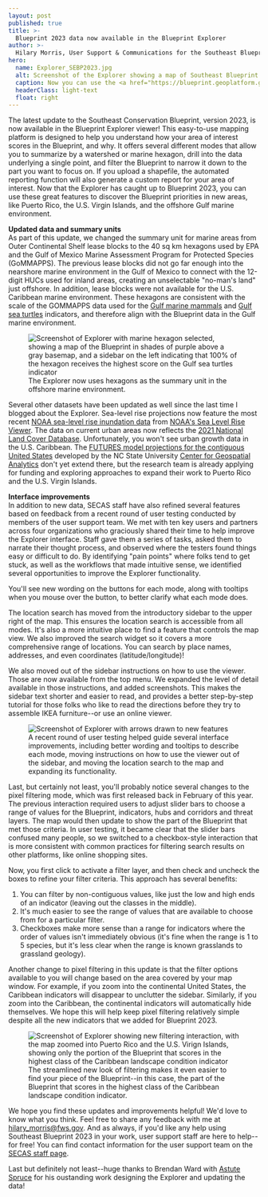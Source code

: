 ```yaml
---
layout: post
published: true
title: >-
  Blueprint 2023 data now available in the Blueprint Explorer
author: >-
  Hilary Morris, User Support & Communications for the Southeast Blueprint
hero:
  name: Explorer_SEBP2023.jpg
  alt: Screenshot of the Explorer showing a map of Southeast Blueprint 2023 in shades of purple above a gray basemap.
  caption: Now you can use the <a href="https://blueprint.geoplatform.gov/southeast/">Blueprint Explorer</a> viewer to discover the Blueprint priorities in areas new for 2023, like the Gulf marine environment and the U.S. Caribbean!
  headerClass: light-text
  float: right
---
```

The latest update to the Southeast Conservation Blueprint, version 2023, is now available in the Blueprint Explorer viewer! This easy-to-use mapping platform is designed to help you understand how your area of interest scores in the Blueprint, and why. It offers several different modes that allow you to summarize by a watershed or marine hexagon, drill into the data underlying a single point, and filter the Blueprint to narrow it down to the part you want to focus on. If you upload a shapefile, the automated reporting function will also generate a custom report for your area of interest. Now that the Explorer has caught up to Blueprint 2023, you can use these great features to discover the Blueprint priorities in new areas, like Puerto Rico, the U.S. Virgin Islands, and the offshore Gulf marine environment.<!--more-->

**Updated data and summary units**  
As part of this update, we changed the summary unit for marine areas from Outer Continental Shelf lease blocks to the 40 sq km hexagons used by EPA and the Gulf of Mexico Marine Assessment Program for Protected Species (GoMMAPPS). The previous lease blocks did not go far enough into the nearshore marine environment in the Gulf of Mexico to connect with the 12-digit HUCs used for inland areas, creating an unselectable "no-man's land" just offshore. In addition, lease blocks were not available for the U.S. Caribbean marine environment. These hexagons are consistent with the scale of the GOMMAPPS data used for the [Gulf marine mammals](https://secas-fws.hub.arcgis.com/maps/fws::gulf-marine-mammals-southeast-blueprint-indicator-2023/about) and [Gulf sea turtles](https://secas-fws.hub.arcgis.com/maps/fws::gulf-sea-turtles-southeast-blueprint-indicator-2023/about) indicators, and therefore align with the Blueprint data in the Gulf marine environment.

<figure>
  <img src="http://secassoutheast.org/images/Explorer_MarineHex.jpg" alt="Screenshot of Explorer with marine hexagon selected, showing a map of the Blueprint in shades of purple above a gray basemap, and a sidebar on the left indicating that 100% of the hexagon receives the highest score on the Gulf sea turtles indicator"/>
  <figcaption>The Explorer now uses hexagons as the summary unit in the offshore marine environment.</figcaption>
</figure>  

Several other datasets have been updated as well since the last time I blogged about the Explorer. Sea-level rise projections now feature the most recent [NOAA sea-level rise inundation data](https://coast.noaa.gov/digitalcoast/data/slr.html) from [NOAA's Sea Level Rise Viewer](https://coast.noaa.gov/slr/). The data on current urban areas now reflects the [2021 National Land Cover Database](https://www.mrlc.gov/data/nlcd-2021-land-cover-conus). Unfortunately, you won't see urban growth data in the U.S. Caribbean. The [FUTURES model projections for the contiguous United States](https://www.sciencebase.gov/catalog/item/63f50297d34efa0476b04cf7) developed by the NC State University [Center for Geospatial Analytics](https://cnr.ncsu.edu/geospatial/) don't yet extend there, but the research team is already applying for funding and exploring approaches to expand their work to Puerto Rico and the U.S. Virgin Islands.

**Interface improvements**  
In addition to new data, SECAS staff have also refined several features based on feedback from a recent round of user testing conducted by members of the user support team. We met with ten key users and partners across four organizations who graciously shared their time to help improve the Explorer interface. Staff gave them a series of tasks, asked them to narrate their thought process, and observed where the testers found things easy or difficult to do. By identifying "pain points" where folks tend to get stuck, as well as the workflows that made intuitive sense, we identified several opportunities to improve the Explorer functionality.

You'll see new wording on the buttons for each mode, along with tooltips when you mouse over the button, to better clarify what each mode does.

The location search has moved from the introductory sidebar to the upper right of the map. This ensures the location search is accessible from all modes. It's also a more intuitive place to find a feature that controls the map view. We also improved the search widget so it covers a more comprehensive range of locations. You can search by place names, addresses, and even coordinates (latitude/longitude)!

We also moved out of the sidebar instructions on how to use the viewer. Those are now available from the top menu. We expanded the level of detail available in those instructions, and added screenshots. This makes the sidebar text shorter and easier to read, and provides a better step-by-step tutorial for those folks who like to read the directions before they try to assemble IKEA furniture--or use an online viewer.

<figure>
  <img src="http://secassoutheast.org/images/2023UserTestingFeatures.jpg" alt="Screenshot of Explorer with arrows drawn to new features"/>
  <figcaption>A recent round of user testing helped guide several interface improvements, including better wording and tooltips to describe each mode, moving instructions on how to use the viewer out of the sidebar, and moving the location search to the map and expanding its functionality.</figcaption>
</figure> 

Last, but certainly not least, you'll probably notice several changes to the pixel filtering mode, which was first released back in February of this year. The previous interaction required users to adjust slider bars to choose a range of values for the Blueprint, indicators, hubs and corridors and threat layers. The map would then update to show the part of the Blueprint that met those criteria. In user testing, it became clear that the slider bars confused many people, so we switched to a checkbox-style interaction that is more consistent with common practices for filtering search results on other platforms, like online shopping sites.

Now, you first click to activate a filter layer, and then check and uncheck the boxes to refine your filter criteria. This approach has several benefits:

1. You can filter by non-contiguous values, like just the low and high ends of an indicator (leaving out the classes in the middle).
2. It's much easier to see the range of values that are available to choose from for a particular filter.
3. Checkboxes make more sense than a range for indicators where the order of values isn't immediately obvious (it's fine when the range is 1 to 5 species, but it's less clear when the range is known grasslands to grassland geology).

Another change to pixel filtering in this update is that the filter options available to you will change based on the area covered by your map window. For example, if you zoom into the continental United States, the Caribbean indicators will disappear to unclutter the sidebar. Similarly, if you zoom into the Caribbean, the continental indicators will automatically hide themselves. We hope this will help keep pixel filtering relatively simple despite all the new indicators that we added for Blueprint 2023.

<figure>
  <img src="http://secassoutheast.org/images/FilteringScreenshot.jpg" alt="Screenshot of Explorer showing new filtering interaction, with the map zoomed into Puerto Rico and the U.S. Virign Islands, showing only the portion of the Blueprint that scores in the highest class of the Caribbean landscape condition indicator"/>
  <figcaption>The streamlined new look of filtering makes it even easier to find your piece of the Blueprint--in this case, the part of the Blueprint that scores in the highest class of the Caribbean landscape condition indicator.</figcaption>
</figure>

We hope you find these updates and improvements helpful! We'd love to know what you think. Feel free to share any feedback with me at [hilary_morris@fws.gov](mailto:hilary_morris@fws.gov). And as always, if you'd like any help using Southeast Blueprint 2023 in your work, user support staff are here to help--for free! You can find contact information for the user support team on the [SECAS staff page](https://secassoutheast.org/staff).

Last but definitely not least--huge thanks to Brendan Ward with [Astute Spruce](https://astutespruce.com/) for his oustanding work designing the Explorer and updating the data!
